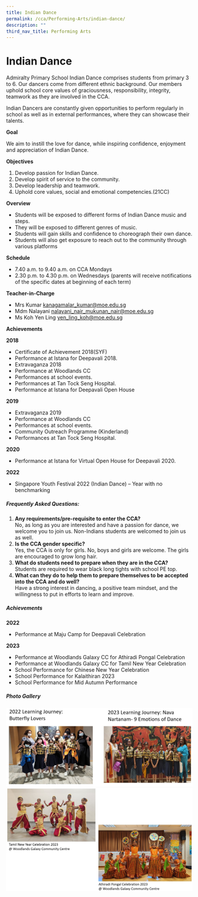 ```yaml
---
title: Indian Dance
permalink: /cca/Performing-Arts/indian-dance/
description: ""
third_nav_title: Performing Arts
---
```

# Indian Dance

Admiralty Primary School Indian Dance comprises students from primary 3 to 6. Our dancers come from different ethnic background. Our members uphold school core values of graciousness, responsibility, integrity, teamwork as they are involved in the CCA.  

Indian Dancers are constantly given opportunities to perform regularly in school as well as in external performances, where they can showcase their talents. 

**Goal**

We aim to instill the love for dance, while inspiring confidence, enjoyment and appreciation of Indian Dance. 

**Objectives**

1.	Develop passion for Indian Dance. 
2.	Develop spirit of service to the community. 
3.	Develop leadership and teamwork. 
4.	Uphold core values, social and emotional competencies.(21CC)

**Overview**

*	Students will be exposed to different forms of Indian Dance music and steps.
*	They will be exposed to different genres of music. 
*	Students will gain skills and confidence to choreograph their own dance.
*	Students will also get exposure to reach out to the community through various platforms


**Schedule**

*	7.40 a.m. to 9.40 a.m. on CCA Mondays 
*	2.30 p.m. to 4.30 p.m. on  Wednesdays (parents will receive notifications of the specific dates at beginning of each term)

**Teacher-in-Charge**

* Mrs Kumar                       kanagamalar_kumar@moe.edu.sg
* Mdm Nalayani               nalayani_nair_mukunan_nair@moe.edu.sg 
* Ms Koh Yen Ling           yen_ling_koh@moe.edu.sg 

**Achievements**

**2018**

-	Certificate of Achievement 2018(SYF)
-	Performance at Istana for Deepavali 2018. 
-	Extravaganza 2018 
-	Performance at Woodlands CC 
-	Performances at school events. 
-	Performances at Tan Tock Seng Hospital. 
-	Performance at Istana for Deepavali Open House 


**2019**
 
-	Extravaganza 2019
-	Performance at Woodlands CC 
-	Performances at school events. 
-	Community Outreach Programme (Kinderland)
-	Performances at Tan Tock Seng Hospital. 

**2020**
 
-	Performance at Istana for Virtual Open House for Deepavali 2020.
   

**2022**
- Singapore Youth Festival 2022 (Indian Dance) – Year with no benchmarking

##### Frequently Asked Questions:

1. <b>Any requirements/pre-requisite to enter the CCA?&nbsp;</b><br>
	No, as long as you are interested and have a passion for dance, we welcome you to join us. Non-Indians students are welcomed to join us as well.
2. <b>Is the CCA gender specific?&nbsp;</b><br>
	Yes, the CCA is only for girls. No, boys and girls are welcome. The girls are encouraged to grow long hair.   
3. <b>What do students need to prepare when they are in the CCA?&nbsp;</b><br>Students are required to wear black long tights with school PE top.&nbsp;&nbsp;
4. <b>What can they do to help them to prepare themselves to be accepted into the CCA and do well?&nbsp;</b><br>Have a strong interest in dancing, a positive team mindset, and the willingness to put in efforts to learn and improve.


##### Achievements
<b>2022</b><br>
* Performance at Maju Camp for Deepavali Celebration


<b>2023</b><br>
* Performance at Woodlands Galaxy CC for Athiradi Pongal Celebration
* Performance at Woodlands Galaxy CC for Tamil New Year Celebration
* School Performance for Chinese New Year Celebration
* School Performance for Kalaithiran 2023
* School Performance for Mid Autumn Performance

##### Photo Gallery

![Indian Dance Photo Gallery](/images/2023_indiandance_pg1.jpg)![Indian Dance Photo Gallery](/images/2023_indiandance_pg2.jpg)